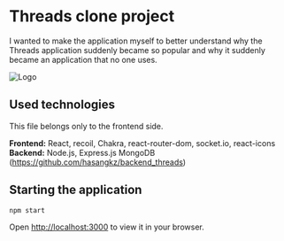 # Threads clone project

I wanted to make the application myself to better understand why the Threads application suddenly became so popular and why it suddenly became an application that no one uses.

![Logo](https://img.tamindir.com/2023/07/470608/threads-nedir.jpg)

## Used technologies

This file belongs only to the frontend side.

**Frontend:** React, recoil, Chakra, react-router-dom, socket.io, react-icons
**Backend:** Node.js, Express.js MongoDB (https://github.com/hasangkz/backend_threads)

## Starting the application

`npm start`

Open [http://localhost:3000](http://localhost:3000) to view it in your browser.
